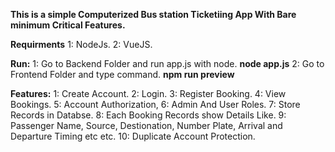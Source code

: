 **This is a simple Computerized Bus station Ticketiing App With Bare minimum Critical Features.**

**Requirments**
1: NodeJs.
2: VueJS.

**Run:**
1: Go to Backend Folder and run app.js with node.
**node app.js**
2: Go to Frontend Folder and type command.
**npm run preview**

**Features:**
1: Create Account.
2: Login.
3: Register Booking.
4: View Bookings.
5: Account Authorization,
6: Admin And User Roles.
7: Store Records in Databse.
8: Each Booking Records show Details Like.
9: Passenger Name, Source, Destionation, Number Plate, Arrival and Departure Timing etc etc.
10: Duplicate Account Protection.
